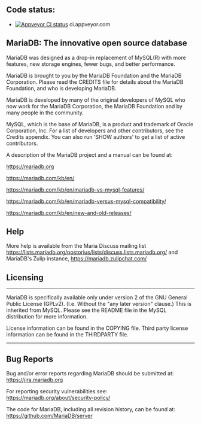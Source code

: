 Code status:
------------

* [![Appveyor CI status](https://ci.appveyor.com/api/projects/status/4u6pexmtpuf8jq66?svg=true)](https://ci.appveyor.com/project/rasmushoj/server) ci.appveyor.com

## MariaDB: The innovative open source database 

MariaDB was designed as a drop-in replacement of MySQL(R) with more
features, new storage engines, fewer bugs, and better performance.

MariaDB is brought to you by the MariaDB Foundation and the MariaDB Corporation.
Please read the CREDITS file for details about the MariaDB Foundation,
and who is developing MariaDB.

MariaDB is developed by many of the original developers of MySQL who
now work for the MariaDB Corporation, the MariaDB Foundation and by
many people in the community.

MySQL, which is the base of MariaDB, is a product and trademark of Oracle
Corporation, Inc. For a list of developers and other contributors,
see the Credits appendix.  You can also run 'SHOW authors' to get a
list of active contributors.

A description of the MariaDB project and a manual can be found at:

https://mariadb.org

https://mariadb.com/kb/en/

https://mariadb.com/kb/en/mariadb-vs-mysql-features/

https://mariadb.com/kb/en/mariadb-versus-mysql-compatibility/

https://mariadb.com/kb/en/new-and-old-releases/

Help
-----

More help is available from the Maria Discuss mailing list
https://lists.mariadb.org/postorius/lists/discuss.lists.mariadb.org/ and MariaDB's Zulip
instance, https://mariadb.zulipchat.com/ 

Licensing
---------

***************************************************************************

MariaDB is specifically available only under version 2 of the GNU
General Public License (GPLv2). (I.e. Without the "any later version"
clause.) This is inherited from MySQL. Please see the README file in
the MySQL distribution for more information.

License information can be found in the COPYING file. Third party
license information can be found in the THIRDPARTY file.

***************************************************************************

Bug Reports
------------

Bug and/or error reports regarding MariaDB should be submitted at:
https://jira.mariadb.org

For reporting security vulnerabilities see:
https://mariadb.org/about/security-policy/

The code for MariaDB, including all revision history, can be found at:
https://github.com/MariaDB/server
